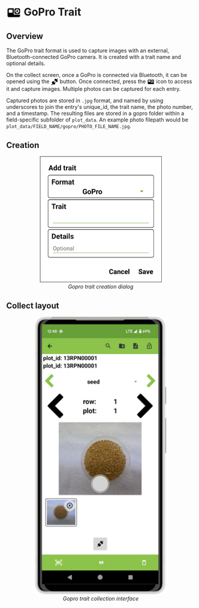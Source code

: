 <img ref="gopro" style="vertical-align: middle;" src="_static/icons/formats/camera-gopro.png" width="40px"> GoPro Trait
===========================================================================

Overview
--------

The GoPro trait format is used to capture images with an external,
Bluetooth-connected GoPro camera. It is created with a trait name and
optional details.

On the collect screen, once a GoPro is connected via Bluetooth, it can
be opened using the
<img ref="connect" style="vertical-align: middle;" src="_static/icons/formats/connection.png" width="20px"> button. Once connected, press the
<img ref="gopro" style="vertical-align: middle;" src="_static/icons/formats/camera-gopro.png" width="20px"> icon to access it and capture images. Multiple photos can be captured for each
entry.

Captured photos are stored in `.jpg` format, and named by using underscores to join the entry's unique_id, the trait name, the photo number, and a timestamp. The resulting files are stored in a gopro folder within a field-specific subfolder of `plot_data`. An example photo filepath would be `plot_data/FIELD_NAME/gopro/PHOTO_FILE_NAME.jpg`.

Creation
--------

<figure align="center" class="image">
  <img src="_static/images/traits/formats/create_gopro.png" width="325px"> 
  <figcaption><i>Gopro trait creation dialog</i></figcaption> 
</figure>

Collect layout
--------------

<figure align="center" class="image">
  <img src="_static/images/traits/formats/collect_gopro_framed.png" width="350px"> 
  <figcaption><i>Gopro trait collection interface</i></figcaption> 
</figure>
